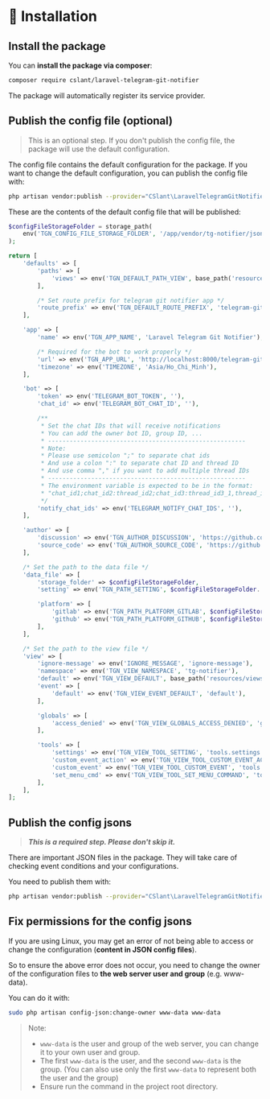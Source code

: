 # 🔧 Installation

## Install the package

You can **install the package via composer**:

```bash
composer require cslant/laravel-telegram-git-notifier
```

The package will automatically register its service provider.

## Publish the config file (optional)

> This is an optional step. If you don't publish the config file, the package will use the default configuration.

The config file contains the default configuration for the package. If you want to change the default configuration, you can publish the config file with:

```bash
php artisan vendor:publish --provider="CSlant\LaravelTelegramGitNotifier\Providers\TelegramGitNotifierServiceProvider" --tag="config"
```

These are the contents of the default config file that will be published:

```php
$configFileStorageFolder = storage_path(
    env('TGN_CONFIG_FILE_STORAGE_FOLDER', '/app/vendor/tg-notifier/jsons')
);

return [
    'defaults' => [
        'paths' => [
            'views' => env('TGN_DEFAULT_PATH_VIEW', base_path('resources/views/vendor/tg-notifier')),
        ],

        /* Set route prefix for telegram git notifier app */
        'route_prefix' => env('TGN_DEFAULT_ROUTE_PREFIX', 'telegram-git-notifier'),
    ],

    'app' => [
        'name' => env('TGN_APP_NAME', 'Laravel Telegram Git Notifier'),

        /* Required for the bot to work properly */
        'url' => env('TGN_APP_URL', 'http://localhost:8000/telegram-git-notifier'),
        'timezone' => env('TIMEZONE', 'Asia/Ho_Chi_Minh'),
    ],

    'bot' => [
        'token' => env('TELEGRAM_BOT_TOKEN', ''),
        'chat_id' => env('TELEGRAM_BOT_CHAT_ID', ''),

        /**
         * Set the chat IDs that will receive notifications
         * You can add the owner bot ID, group ID, ...
         * -------------------------------------------------------
         * Note:
         * Please use semicolon ";" to separate chat ids
         * And use a colon ":" to separate chat ID and thread ID
         * And use comma "," if you want to add multiple thread IDs
         * -------------------------------------------------------
         * The environment variable is expected to be in the format:
         * "chat_id1;chat_id2:thread_id2;chat_id3:thread_id3_1,thread_id3_2;...".
         */
        'notify_chat_ids' => env('TELEGRAM_NOTIFY_CHAT_IDS', ''),
    ],

    'author' => [
        'discussion' => env('TGN_AUTHOR_DISCUSSION', 'https://github.com/cslant/laravel-telegram-git-notifier/discussions'),
        'source_code' => env('TGN_AUTHOR_SOURCE_CODE', 'https://github.com/cslant/laravel-telegram-git-notifier'),
    ],

    /* Set the path to the data file */
    'data_file' => [
        'storage_folder' => $configFileStorageFolder,
        'setting' => env('TGN_PATH_SETTING', $configFileStorageFolder.'/tgn-settings.json'),

        'platform' => [
            'gitlab' => env('TGN_PATH_PLATFORM_GITLAB', $configFileStorageFolder.'/gitlab-events.json'),
            'github' => env('TGN_PATH_PLATFORM_GITHUB', $configFileStorageFolder.'/github-events.json'),
        ],
    ],

    /* Set the path to the view file */
    'view' => [
        'ignore-message' => env('IGNORE_MESSAGE', 'ignore-message'),
        'namespace' => env('TGN_VIEW_NAMESPACE', 'tg-notifier'),
        'default' => env('TGN_VIEW_DEFAULT', base_path('resources/views/vendor/tg-notifier')),
        'event' => [
            'default' => env('TGN_VIEW_EVENT_DEFAULT', 'default'),
        ],

        'globals' => [
            'access_denied' => env('TGN_VIEW_GLOBALS_ACCESS_DENIED', 'globals.access_denied'),
        ],

        'tools' => [
            'settings' => env('TGN_VIEW_TOOL_SETTING', 'tools.settings'),
            'custom_event_action' => env('TGN_VIEW_TOOL_CUSTOM_EVENT_ACTION', 'tools.custom_event_action'),
            'custom_event' => env('TGN_VIEW_TOOL_CUSTOM_EVENT', 'tools.custom_event'),
            'set_menu_cmd' => env('TGN_VIEW_TOOL_SET_MENU_COMMAND', 'tools.set_menu_cmd'),
        ],
    ],
];
```

## Publish the config jsons

> **_This is a required step. Please don't skip it._**

There are important JSON files in the package. They will take care of checking event conditions and your configurations.

You need to publish them with:

```bash
php artisan vendor:publish --provider="CSlant\LaravelTelegramGitNotifier\Providers\TelegramGitNotifierServiceProvider" --tag="config_jsons"
```

## Fix permissions for the config jsons

If you are using Linux, you may get an error of not being able to access or change the configuration (**content in JSON config files**).

So to ensure the above error does not occur, you need to change the owner of the configuration files to **the web server user and group** (e.g. www-data). 

You can do it with:

```bash
sudo php artisan config-json:change-owner www-data www-data
```

> Note:
> - `www-data` is the user and group of the web server, you can change it to your own user and group.
> - The first `www-data` is the user, and the second `www-data` is the group. (You can also use only the first `www-data` to represent both the user and the group)
> - Ensure run the command in the project root directory.
